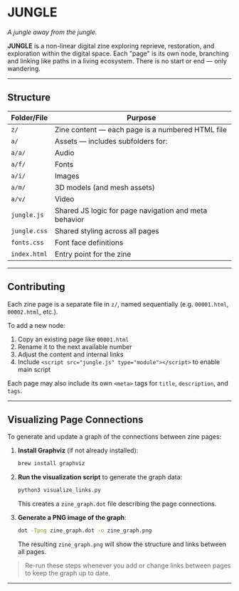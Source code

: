# JUNGLE

*A jungle away from the jungle.*

**JUNGLE** is a non-linear digital zine exploring reprieve, restoration, and exploration within the digital space. Each
"page" is its own node, branching and linking like paths in a living ecosystem. There is no start or end — only
wandering.

---

## Structure

| Folder/File   | Purpose                                                  |
|---------------|----------------------------------------------------------|
| `z/`          | Zine content — each page is a numbered HTML file         |
| `a/`          | Assets — includes subfolders for:                        |
| `a/a/`        | Audio                                                    |
| `a/f/`        | Fonts                                                    |
| `a/i/`        | Images                                                   |
| `a/m/`        | 3D models (and mesh assets)                              |
| `a/v/`        | Video                                                    |
| `jungle.js`   | Shared JS logic for page navigation and meta behavior    |
| `jungle.css`  | Shared styling across all pages                          |
| `fonts.css`   | Font face definitions                                    |
| `index.html`  | Entry point for the zine                                 |

---

## Contributing

Each zine page is a separate file in `z/`, named sequentially (e.g. `00001.html`, `00002.html`, etc.).

To add a new node:

1. Copy an existing page like `00001.html`
2. Rename it to the next available number
3. Adjust the content and internal links
4. Include `<script src="jungle.js" type="module"></script>` to enable main script

Each page may also include its own `<meta>` tags for `title`, `description`, and `tags`.

---

## Visualizing Page Connections

To generate and update a graph of the connections between zine pages:

1. **Install Graphviz** (if not already installed):

    ```sh
    brew install graphviz
    ```

2. **Run the visualization script** to generate the graph data:

    ```sh
    python3 visualize_links.py
    ```

    This creates a `zine_graph.dot` file describing the page connections.

3. **Generate a PNG image of the graph**:

    ```sh
    dot -Tpng zine_graph.dot -o zine_graph.png
    ```

    The resulting `zine_graph.png` will show the structure and links between all pages.

> Re-run these steps whenever you add or change links between pages to keep the graph up to date.

---